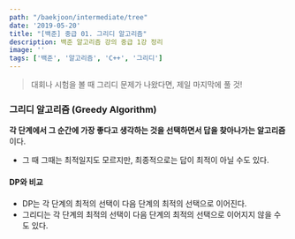 ```yaml
---
path: "/baekjoon/intermediate/tree"
date: '2019-05-20'
title: "[백준] 중급 01. 그리디 알고리즘"
description: 백준 알고리즘 강의 중급 1강 정리
image: ''
tags: ['백준', '알고리즘', 'C++', '그리디']
---
```

> 대회나 시험을 볼 때 그리디 문제가 나왔다면, 제일 마지막에 풀 것!

### 그리디 알고리즘 (Greedy Algorithm)
__각 단계에서 그 순간에 가장 좋다고 생각하는 것을 선택하면서 답을 찾아나가는 알고리즘__ 이다.
- 그 때 그때는 최적일지도 모르지만, 최종적으로는 답이 최적이 아닐 수도 있다.
    
#### DP와 비교
- DP는 각 단계의 최적의 선택이 다음 단계의 최적의 선택으로 이어진다.
- 그리디는 각 단계의 최적의 선택이 다음 단계의 최적의 선택으로 이어지지 않을 수도 있다.